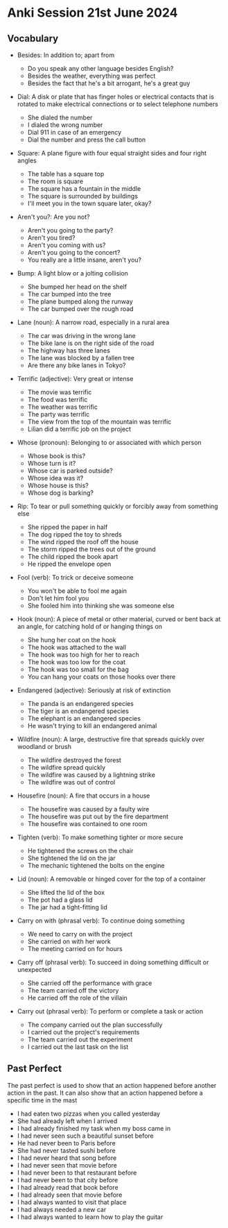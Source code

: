 # Anki Session 21st June 2024

## Vocabulary

- Besides: In addition to; apart from

  - Do you speak any other language besides English?
  - Besides the weather, everything was perfect
  - Besides the fact that he's a bit arrogant, he's a great guy

- Dial: A disk or plate that has finger holes or electrical contacts that is rotated to make electrical connections or to select telephone numbers

  - She dialed the number
  - I dialed the wrong number
  - Dial 911 in case of an emergency
  - Dial the number and press the call button

- Square: A plane figure with four equal straight sides and four right angles

  - The table has a square top
  - The room is square
  - The square has a fountain in the middle
  - The square is surrounded by buildings
  - I'll meet you in the town square later, okay?

- Aren't you?: Are you not?

  - Aren't you going to the party?
  - Aren't you tired?
  - Aren't you coming with us?
  - Aren't you going to the concert?
  - You really are a little insane, aren't you?

- Bump: A light blow or a jolting collision

  - She bumped her head on the shelf
  - The car bumped into the tree
  - The plane bumped along the runway
  - The car bumped over the rough road

- Lane (noun): A narrow road, especially in a rural area

  - The car was driving in the wrong lane
  - The bike lane is on the right side of the road
  - The highway has three lanes
  - The lane was blocked by a fallen tree
  - Are there any bike lanes in Tokyo?

- Terrific (adjective): Very great or intense

  - The movie was terrific
  - The food was terrific
  - The weather was terrific
  - The party was terrific
  - The view from the top of the mountain was terrific
  - Lilian did a terrific job on the project

- Whose (pronoun): Belonging to or associated with which person

  - Whose book is this?
  - Whose turn is it?
  - Whose car is parked outside?
  - Whose idea was it?
  - Whose house is this?
  - Whose dog is barking?

- Rip: To tear or pull something quickly or forcibly away from something else

  - She ripped the paper in half
  - The dog ripped the toy to shreds
  - The wind ripped the roof off the house
  - The storm ripped the trees out of the ground
  - The child ripped the book apart
  - He ripped the envelope open

- Fool (verb): To trick or deceive someone

  - You won't be able to fool me again
  - Don't let him fool you
  - She fooled him into thinking she was someone else

- Hook (noun): A piece of metal or other material, curved or bent back at an angle, for catching hold of or hanging things on

  - She hung her coat on the hook
  - The hook was attached to the wall
  - The hook was too high for her to reach
  - The hook was too low for the coat
  - The hook was too small for the bag
  - You can hang your coats on those hooks over there

- Endangered (adjective): Seriously at risk of extinction

  - The panda is an endangered species
  - The tiger is an endangered species
  - The elephant is an endangered species
  - He wasn't trying to kill an endangered animal

- Wildfire (noun): A large, destructive fire that spreads quickly over woodland or brush

  - The wildfire destroyed the forest
  - The wildfire spread quickly
  - The wildfire was caused by a lightning strike
  - The wildfire was out of control

- Housefire (noun): A fire that occurs in a house

  - The housefire was caused by a faulty wire
  - The housefire was put out by the fire department
  - The housefire was contained to one room

- Tighten (verb): To make something tighter or more secure

  - He tightened the screws on the chair
  - She tightened the lid on the jar
  - The mechanic tightened the bolts on the engine

- Lid (noun): A removable or hinged cover for the top of a container

  - She lifted the lid of the box
  - The pot had a glass lid
  - The jar had a tight-fitting lid

- Carry on with (phrasal verb): To continue doing something

  - We need to carry on with the project
  - She carried on with her work
  - The meeting carried on for hours

- Carry off (phrasal verb): To succeed in doing something difficult or unexpected

  - She carried off the performance with grace
  - The team carried off the victory
  - He carried off the role of the villain

- Carry out (phrasal verb): To perform or complete a task or action
  - The company carried out the plan successfully
  - I carried out the project's requirements
  - The team carried out the experiment
  - I carried out the last task on the list

## Past Perfect

The past perfect is used to show that an action happened before another action in the past. It can also show that an action happened before a specific time in the mast

- I had eaten two pizzas when you called yesterday
- She had already left when I arrived
- I had already finished my task when my boss came in
- I had never seen such a beautiful sunset before
- He had never been to Paris before
- She had never tasted sushi before
- I had never heard that song before
- I had never seen that movie before
- I had never been to that restaurant before
- I had never been to that city before
- I had already read that book before
- I had already seen that movie before
- I had always wanted to visit that place
- I had always needed a new car
- I had always wanted to learn how to play the guitar
